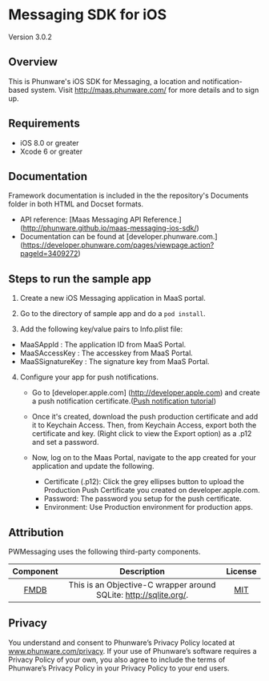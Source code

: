 Messaging SDK for iOS
==================

Version 3.0.2

Overview
------------
This is Phunware's iOS SDK for Messaging, a location and notification-based system. Visit http://maas.phunware.com/ for more details and to sign up.

Requirements
------------

- iOS 8.0 or greater
- Xcode 6 or greater

Documentation
------------
Framework documentation is included in the the repository's Documents folder in both HTML and Docset formats. 

- API reference: [Maas Messaging API Reference.] (http://phunware.github.io/maas-messaging-ios-sdk/)
- Documentation can be found at [developer.phunware.com.] (https://developer.phunware.com/pages/viewpage.action?pageId=3409272)

Steps to run the sample app
------------
1. Create a new iOS Messaging application in MaaS portal.

2. Go to the directory of sample app and do a `pod install`.

3. Add the following key/value pairs to Info.plist file:

 * MaaSAppId : The application ID from MaaS Portal.
 * MaaSAccessKey : The accesskey from MaaS Portal.
 * MaaSSignatureKey : The signature key from MaaS Portal.

4. Configure your app for push notifications.
   * Go to [developer.apple.com] (http://developer.apple.com) and  create a push notification certificate.([Push notification tutorial](https://www.raywenderlich.com/123862/push-notifications-tutorial))
   
   * Once it's created, download the push production certificate and add it to Keychain Access. Then, from Keychain Access, export both the certificate and key. (Right click to view the Export option) as a  .p12 and set a password.
   
   * Now, log on to the Maas Portal, navigate to the app created for your application and update the following.
     * Certificate (.p12): Click the grey ellipses button to upload the Production Push Certificate you created on developer.apple.com. 
     * Password: The password you setup for the push certificate. 
     * Environment: Use Production environment for production apps.  
   

 
Attribution
------------

PWMessaging uses the following third-party components. 

| Component | Description | License |
|:---------:|:-----------:|:-------:|
|[FMDB](https://github.com/ccgus/fmdb/)|This is an Objective-C wrapper around SQLite: http://sqlite.org/.|[MIT](https://github.com/ccgus/fmdb/blob/master/LICENSE.txt)|

Privacy
-----------
You understand and consent to Phunware’s Privacy Policy located at www.phunware.com/privacy. If your use of Phunware’s software requires a Privacy Policy of your own, you also agree to include the terms of Phunware’s Privacy Policy in your Privacy Policy to your end users.